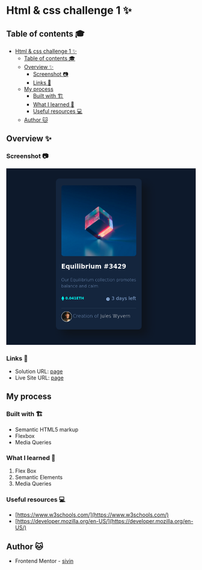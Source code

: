 # Html & css  challenge  1 ✨

## Table of contents 🎓

- [Html \& css  challenge  1 ✨](#html--css--challenge--1-)
  - [Table of contents 🎓](#table-of-contents-)
  - [Overview ✨](#overview-)
    - [Screenshot 📷](#screenshot-)
    - [Links 🔗](#links-)
  - [My process](#my-process)
    - [Built with 🏗](#built-with-)
    - [What I learned 📕](#what-i-learned-)
    - [Useful resources 💻](#useful-resources-)
  - [Author 🐱](#author-)


## Overview ✨

### Screenshot 📷

![](./screenshot/Screenshot%202023-10-08%20at%2019-43-47%20Frontend%20Mentor%20NFT%20preview%20card%20component.png)



### Links 🔗

- Solution URL: [page](https://www.frontendmentor.io/solutions/build-with-flex-box-EL9IxvozIE)
- Live Site URL: [page](https://sivin-wi.github.io/nft-preview-card-component-main/)

## My process

### Built with 🏗

- Semantic HTML5 markup
- Flexbox
- Media Queries


### What I learned 📕

1. Flex Box
2. Semantic Elements  
3. Media Queries

### Useful resources 💻

- [https://www.w3schools.com/](https://www.w3schools.com/) 
- [https://developer.mozilla.org/en-US/](https://developer.mozilla.org/en-US/)



## Author 🐱


- Frontend Mentor - [sivin](https://www.frontendmentor.io/profile/Sivin-Wi)
